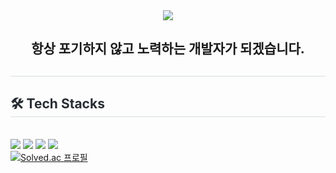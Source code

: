 <div align= "center">
    <img src="https://capsule-render.vercel.app/api?type=soft&color=auto&height=120&text=Unity%20Client%20Developer&animation=&fontColor=000000&fontSize=70" />
    <h2>항상 포기하지 않고 노력하는 개발자가 되겠습니다.</h2>
    </div>
    <div style="text-align: left;"> 
    <h2 style="border-bottom: 1px solid #d8dee4; color: #282d33;">  </h2>  
    <div style="font-weight: 700; font-size: 15px; text-align: left; color: #282d33;">  </div> 
    </div>
    <div style="text-align: left;">
    <h2 style="border-bottom: 1px solid #d8dee4; color: #282d33;"> 🛠️ Tech Stacks </h2> <br> 
    <div style="margin: ; text-align: left;" "text-align: left;"> 
        <img src="https://img.shields.io/badge/Unity-ffffff?style=for-the-badge&logo=Unity&logoColor=111111">
        <img src="https://img.shields.io/badge/csharp-white?style=for-the-badge&logo=csharp&logoColor=512BD4">
        <img src="https://img.shields.io/badge/HTML5-E34F26?style=for-the-badge&logo=HTML5&logoColor=white">
        <img src="https://img.shields.io/badge/CSS3-1572B6?style=for-the-badge&logo=CSS3&logoColor=white">
     </div>
    <a href="https://solved.ac/profile/hojeong6777">
    <img src="https://mazassumnida.wtf/api/v2/generate_badge?boj=hojeong6777" alt="Solved.ac 프로필">
    </a>
    </div>

